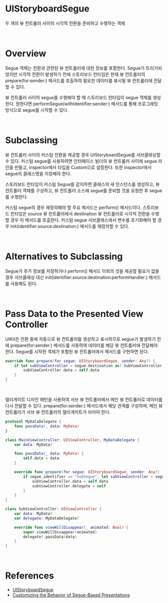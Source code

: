 # UIStoryboardSegue

두 개의 뷰 컨트롤러 사이의 시각적 전환을 준비하고 수행하는 객체

<br>

# Overview

Segue 객체는 전환과 관련된 뷰 컨트롤러에 대한 정보를 포함한다. Segue가 트리거되었지만 시각적 전환이 발생하기 전에 스토리보드 런타임은 현재 뷰 컨트롤러의 prepare(for:sender:) 메서드를 호출하여 필요한 데이터를 표시될 뷰 컨트롤러에 전달할 수 있다.

뷰 컨트롤러 사이의 segue를 수행해야 할 때 스토리보드 런타임이 segue 객체를 생성한다. 원한다면 performSegue(withIdentifier:sender:) 메서드를 통해 프로그래밍 방식으로 segue를 시작할 수 있다.

<br>

# Subclassing

뷰 컨트롤러 사이의 커스텀 전환을 제공할 경우 UIStoryboardSegue를 서브클래싱할 수 있다. 커스텀 segue를 사용하려면 인터페이스 빌더의 뷰 컨트롤러 사이에 segue 라인을 만들고, inspector에서 타입을 Custom으로 설정한다. 또한 inspector에서 segue의 클래스명을 지정해야 한다.

스토리보드 런타임이 커스텀 Segue를 감지하면 클래스의 새 인스턴스를 생성하고, 뷰 컨트롤러 객체를 구성하고, 뷰 컨트롤러 소스에 segue를 준비할 것을 요청한 후 segue를 수행한다.

커스텀 segue의 경우 재정의해야 할 주요 메서드는 perform() 메서드이다. 스토리보드 런타임은 source 뷰 컨트롤러에서 destination 뷰 컨트롤러로 시각적 전환을 수행할 경우 이 메서드를 호출한다. 커스텀 segue 서브클래스에서 변수를 초기화해야 할 경우 init(identifier:source:destination:) 메서드를 재정의할 수 있다.

<br>

# Alternatives to Subclassing

Segue가 추가 정보를 저장하거나 perform() 메서드 이외의 것을 제공할 필요가 없을 경우 서브클래싱 대신 init(identifier:source:destination:performHandler:) 메서드를 사용해도 된다.

<br>

# Pass Data to the Presented View Controller

UIKit은 전환 중에 자동으로 뷰 컨트롤러를 생성하고 표시하므로 segue가 발생하기 전에 prepare(for:sender:) 메서드를 사용하여 데이터를 해당 뷰 컨트롤러에 전달해야 한다. Segue를 시작한 객체가 포함된 뷰 컨트롤러에서 메서드를 구현하면 된다.

```swift
override func prepare(for segue: UIStoryboardSegue, sender: Any?) {
    if let subViewController = segue.destination as? SubViewController {
        subViewController.data = self.data
    }
}
```

<br>

델리게이트 디자인 패턴을 사용하여 서브 뷰 컨트롤러에서 메인 뷰 컨트롤러로 데이터를 다시 전달할 수 있다. prepare(for:sender:) 메서드에서 해당 관계를 구성하며, 메인 뷰 컨트롤러가 서브 뷰 컨트롤러의 델리게이트가 되어야 한다.

```swift
protocol MyDataDelegate {
    func passData(_ data: MyData)
}

class MainViewController: UIViewController, MyDataDelegate {
    var data: MyData?

    func passData(_ data: MyData) {
        self.data = data
    }

    override func prepare(for segue: UIStoryboardSegue, sender: Any?) {
        if segue.identifier == "SubSegue", let subViewController = segue.destination as? SubViewController {
            subViewController.data = self.data
            subViewController.delegate = self
        }
    }
}

class SubViewController: UIViewController {
    var data: MyData?
    var delegate: MyDataDelegate?

    override func viewWillDisappear(_ animated: Bool) {
        super.viewWillDisappear(animated)
        delegate?.passData(data)
    }
}
```

<br>

# References

- [UIStoryboardSegue](https://developer.apple.com/documentation/uikit/uistoryboardsegue)
- [Customizing the Behavior of Segue-Based Presentations](https://developer.apple.com/documentation/uikit/resource_management/customizing_the_behavior_of_segue-based_presentations)
